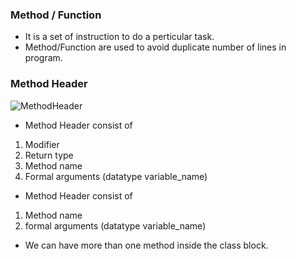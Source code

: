 ### Method / Function 
* It is a set of instruction to do a perticular task.
* Method/Function are used to avoid duplicate number of lines in program.
### Method Header
![MethodHeader]()

* Method Header consist of 
1) Modifier
2) Return type
3) Method name
4) Formal arguments (datatype variable_name)

* Method Header consist of
1) Method name
2) formal arguments (datatype variable_name)

* We can have more than one method inside the class block.
